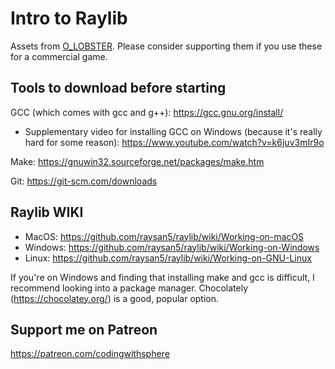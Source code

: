 # Intro to Raylib

Assets from [O_LOBSTER](https://o-lobster.itch.io/platformmetroidvania-pixel-art-asset-pack). Please consider supporting them if you use these for a commercial game.

## Tools to download before starting

GCC (which comes with gcc and g++):
https://gcc.gnu.org/install/

- Supplementary video for installing GCC on Windows (because it's really hard for some reason):
  https://www.youtube.com/watch?v=k6juv3mIr9o

Make:
https://gnuwin32.sourceforge.net/packages/make.htm

Git:
https://git-scm.com/downloads

## Raylib WIKI

- MacOS: https://github.com/raysan5/raylib/wiki/Working-on-macOS
- Windows: https://github.com/raysan5/raylib/wiki/Working-on-Windows
- Linux: https://github.com/raysan5/raylib/wiki/Working-on-GNU-Linux

If you're on Windows and finding that installing make and gcc is difficult, I recommend looking into a package manager. Chocolately (https://chocolatey.org/) is a good, popular option.

## Support me on Patreon

https://patreon.com/codingwithsphere
